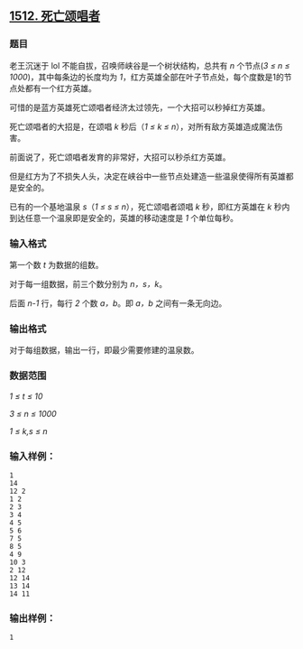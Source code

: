 ## [1512. 死亡颂唱者](https://www.acwing.com/problem/content/1514/)

### 题目

老王沉迷于 lol 不能自拔，召唤师峡谷是一个树状结构，总共有 *n* 个节点(*3 ≤ n ≤ 1000*)，其中每条边的长度均为 *1*，红方英雄全部在叶子节点处，每个度数是1的节点处都有一个红方英雄。

可惜的是蓝方英雄死亡颂唱者经济太过领先，一个大招可以秒掉红方英雄。

死亡颂唱者的大招是，在颂唱 *k* 秒后（*1 ≤ k ≤ n*），对所有敌方英雄造成魔法伤害。

前面说了，死亡颂唱者发育的非常好，大招可以秒杀红方英雄。

但是红方为了不损失人头，决定在峡谷中一些节点处建造一些温泉使得所有英雄都是安全的。

已有的一个基地温泉 *s*（*1 ≤ s ≤ n*），死亡颂唱者颂唱 *k* 秒，即红方英雄在 *k* 秒内到达任意一个温泉即是安全的，英雄的移动速度是 *1* 个单位每秒。

### 输入格式

第一个数 *t* 为数据的组数。

对于每一组数据，前三个数分别为 *n，s，k*。

后面 *n-1* 行，每行 *2* 个数 *a，b*。即 *a，b* 之间有一条无向边。

### 输出格式

对于每组数据，输出一行，即最少需要修建的温泉数。

### 数据范围

*1 ≤ t ≤ 10*

*3 ≤ n ≤ 1000*

*1 ≤ k,s ≤ n*

### 输入样例：

```
1
14
12 2
1 2
2 3
3 4
4 5
5 6
7 5
8 5
4 9
10 3
2 12
12 14
13 14
14 11
```

### 输出样例：

```
1
```
